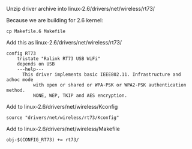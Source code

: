 Unzip driver archive into linux-2.6/drivers/net/wireless/rt73/

Because we are building for 2.6 kernel:

    cp Makefile.6 Makefile

Add this as linux-2.6/drivers/net/wireless/rt73/

    config RT73
    	tristate "Ralink RT73 USB WiFi"
    	depends on USB
    	---help---
    	  This driver implements basic IEEE802.11. Infrastructure and adhoc mode
              with open or shared or WPA-PSK or WPA2-PSK authentication method.
              NONE, WEP, TKIP and AES encryption.

Add to linux-2.6/drivers/net/wireless/Kconfig

    source "drivers/net/wireless/rt73/Kconfig"

Add to linux-2.6/drivers/net/wireless/Makefile

    obj-$(CONFIG_RT73) += rt73/
